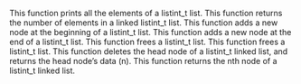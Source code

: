 This function prints all the elements of a listint_t list.
This function returns the number of elements in a linked listint_t list.
This function  adds a new node at the beginning of a listint_t list.
This function  adds a new node at the end of a listint_t list.
This function  frees a listint_t list.
This function frees a listint_t list.
This function deletes the head node of a listint_t linked list, and returns the head node’s data (n).
This function returns the nth node of a listint_t linked list. 
